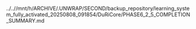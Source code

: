 ../..//mnt/h/ARCHIVE/.UNWRAP/SECOND/backup_repository/learning_system_fully_activated_20250808_091854/DuRiCore/PHASE6_2_5_COMPLETION_SUMMARY.md